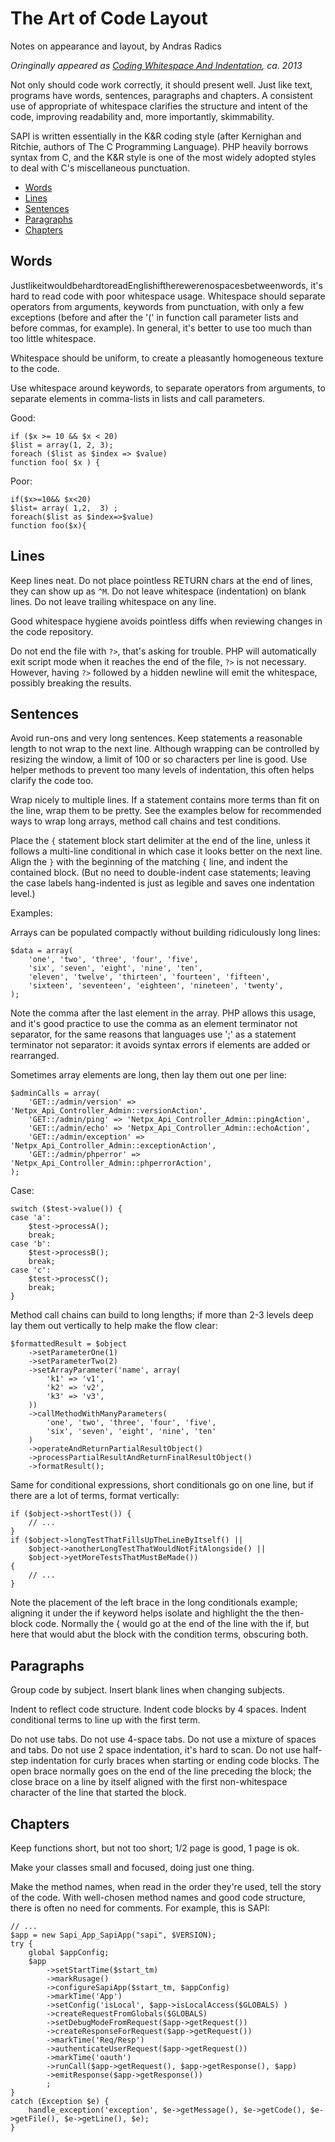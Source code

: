 # The Art of Code Layout

Notes on appearance and layout, by Andras Radics

_Oringinally appeared as [Coding Whitespace And Indentation](https://docs.google.com/document/d/1DcpiSSqlSjOJTYfWMWr5oE_xl-csc6GDS5Wp99b_czE/edit#heading=h.8ne0x98mwcfa), ca. 2013_


Not only should code work correctly, it should present well.  Just like text, programs
have words, sentences, paragraphs and chapters.  A consistent use of appropriate of
whitespace clarifies the structure and intent of the code, improving readability and,
more importantly, skimmability.


SAPI is written essentially in the K&R coding style (after Kernighan and Ritchie,
authors of The C Programming Language).  PHP heavily borrows syntax from C, and the
K&R style is one of the most widely adopted styles to deal with C's miscellaneous
punctuation.


- [Words](#words)
- [Lines](#lines)
- [Sentences](#sentences)
- [Paragraphs](#paragraphs)
- [Chapters](#chapters)


## Words


JustlikeitwouldbehardtoreadEnglishiftherewerenospacesbetweenwords, it's hard to read
code with poor whitespace usage.  Whitespace should separate operators from arguments,
keywords from punctuation, with only a few exceptions (before and after the '(' in
function call parameter lists and before commas, for example).  In general, it's
better to use too much than too little whitespace.


Whitespace should be uniform, to create a pleasantly homogeneous texture to the code.


Use whitespace around keywords, to separate operators from arguments, to separate
elements in comma-lists in lists and call parameters.


Good:

    if ($x >= 10 && $x < 20)
    $list = array(1, 2, 3);
    foreach ($list as $index => $value)
    function foo( $x ) {


Poor:

    if($x>=10&& $x<20)
    $list= array( 1,2,  3) ;
    foreach($list as $index=>$value)
    function foo($x){


## Lines


Keep lines neat.  Do not place pointless RETURN chars at the end of lines, they can show
up as `^M`.  Do not leave whitespace (indentation) on blank lines.  Do not leave
trailing whitespace on any line.


Good whitespace hygiene avoids pointless diffs when reviewing changes in the code repository.


Do not end the file with `?>`, that's asking for trouble.  PHP will automatically exit
script mode when it reaches the end of the file, `?>` is not necessary.  However, having
`?>` followed by a hidden newline will emit the whitespace, possibly breaking the
results.


## Sentences


Avoid run-ons and very long sentences.  Keep statements a reasonable length to not
wrap to the next line.  Although wrapping can be controlled by resizing the window, a
limit of 100 or so characters per line is good.  Use helper methods to prevent too
many levels of indentation, this often helps clarify the code too.


Wrap nicely to multiple lines.  If a statement contains more terms than fit on the
line, wrap them to be pretty.  See the examples below for recommended ways to wrap
long arrays, method call chains and test conditions.


Place the `{` statement block start delimiter at the end of the line, unless it follows
a multi-line conditional in which case it looks better on the next line.  Align the `}`
with the beginning of the matching `{` line, and indent the contained block.  (But no
need to double-indent case statements; leaving the case labels hang-indented is just
as legible and saves one indentation level.)


Examples:


Arrays can be populated compactly without building ridiculously long lines:

    $data = array(
        'one', 'two', 'three', 'four', 'five',
        'six', 'seven', 'eight', 'nine', 'ten',
        'eleven', 'twelve', 'thirteen', 'fourteen', 'fifteen',
        'sixteen', 'seventeen', 'eighteen', 'nineteen', 'twenty',
    );

Note the comma after the last element in the array.  PHP allows this usage, and it's
good practice to use the comma as an element terminator not separator, for the same
reasons that languages use ';' as a statement terminator not separator:  it avoids
syntax errors if elements are added or rearranged.


Sometimes array elements are long, then lay them out one per line:

    $adminCalls = array(
        'GET::/admin/version' => 'Netpx_Api_Controller_Admin::versionAction',
        'GET::/admin/ping' => 'Netpx_Api_Controller_Admin::pingAction',
        'GET::/admin/echo' => 'Netpx_Api_Controller_Admin::echoAction',
        'GET::/admin/exception' => 'Netpx_Api_Controller_Admin::exceptionAction',
        'GET::/admin/phperror' => 'Netpx_Api_Controller_Admin::phperrorAction',
    );


Case:

    switch ($test->value()) {
    case 'a':
        $test->processA();
        break;
    case 'b':
        $test->processB();
        break;
    case 'c':
        $test->processC();
        break;
    }


Method call chains can build to long lengths; if more than 2-3 levels deep lay them out vertically to help make the flow clear:

    $formattedResult = $object
        ->setParameterOne(1)
        ->setParameterTwo(2)
        ->setArrayParameter('name', array(
            'k1' => 'v1',
            'k2' => 'v2',
            'k3' => 'v3',
        ))
        ->callMethodWithManyParameters(
            'one', 'two', 'three', 'four', 'five',
            'six', 'seven', 'eight', 'nine', 'ten'
        )
        ->operateAndReturnPartialResultObject()
        ->processPartialResultAndReturnFinalResultObject()
        ->formatResult();


Same for conditional expressions, short conditionals go on one line, but if there are a lot of terms, format vertically:

    if ($object->shortTest()) {
        // ...
    }
    if ($object->longTestThatFillsUpTheLineByItself() ||
        $object->anotherLongTestThatWouldNotFitAlongside() ||
        $object->yetMoreTestsThatMustBeMade())
    {
        // ...
    }

Note the placement of the left brace in the long conditionals example; aligning it
under the if keyword helps isolate and highlight the the then-block code.  Normally
the { would go at the end of the line with the if, but here that would abut the block
with the condition terms, obscuring both.


## Paragraphs


Group code by subject.  Insert blank lines when changing subjects.


Indent to reflect code structure.  Indent code blocks by 4 spaces.  Indent conditional
terms to line up with the first term.


Do not use tabs.  Do not use 4-space tabs.  Do not use a mixture of spaces and tabs.
Do not use 2 space indentation, it's hard to scan.  Do not use half-step indentation
for curly braces when starting or ending code blocks.  The open brace normally goes on
the end of the line preceding the block; the close brace on a line by itself aligned
with the first non-whitespace character of the line that started the block.


## Chapters


Keep functions short, but not too short; 1/2 page is good, 1 page is ok.


Make your classes small and focused, doing just one thing.


Make the method names, when read in the order they're used, tell the story of the
code.  With well-chosen method names and good code structure, there is often no need
for comments.
For example, this is SAPI:

    // ...
    $app = new Sapi_App_SapiApp("sapi", $VERSION);
    try {
        global $appConfig;
        $app
            ->setStartTime($start_tm)
            ->markRusage()
            ->configureSapiApp($start_tm, $appConfig)
            ->markTime('App')
            ->setConfig('isLocal', $app->isLocalAccess($GLOBALS) )
            ->createRequestFromGlobals($GLOBALS)
            ->setDebugModeFromRequest($app->getRequest())
            ->createResponseForRequest($app->getRequest())
            ->markTime('Req/Resp')
            ->authenticateUserRequest($app->getRequest())
            ->markTime('oauth')
            ->runCall($app->getRequest(), $app->getResponse(), $app)
            ->emitResponse($app->getResponse())
            ;
    }
    catch (Exception $e) {
        handle_exception('exception', $e->getMessage(), $e->getCode(), $e->getFile(), $e->getLine(), $e);
    }
